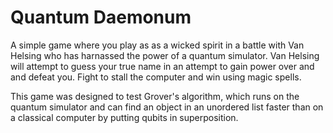 # Quantum Daemonum 

A simple game where you play as as a wicked spirit in a battle with
Van Helsing who has harnassed the power of a quantum simulator. Van 
Helsing will attempt to guess your true name in an attempt to gain 
power over and and defeat you. Fight to stall the computer and win
using magic spells.

This game was designed to test Grover's algorithm, which runs on the
quantum simulator and can find an object in an unordered list faster
than on a classical computer by putting qubits in superposition. 


